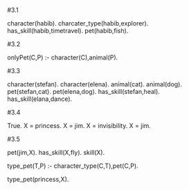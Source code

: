 ﻿#3.1

character(habib).
charcater_type(habib,explorer).
has_skill(habib,timetravel).
pet(habib,fish).

#3.2

onlyPet(C,P) :-
	character(C),animal(P).

#3.3

character(stefan).
character(elena).
animal(cat).
animal(dog).
pet(stefan,cat).
pet(elena,dog).
has_skill(stefan,heal).
has_skill(elana,dance).

#3.4

True.
X = princess.
X = jim.
X = invisibility.
X = jim.

#3.5

pet(jim,X).
has_skill(X,fly).
skill(X).

type_pet(T,P) :-
	character_type(C,T),pet(C,P).

type_pet(princess,X).
